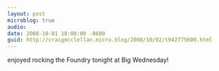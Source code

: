 ```yaml
---
layout: post
microblog: true
audio: 
date: 2008-10-01 18:00:00 -0600
guid: http://craigmcclellan.micro.blog/2008/10/02/t942775600.html
---
```

enjoyed rocking the Foundry tonight at Big Wednesday!
